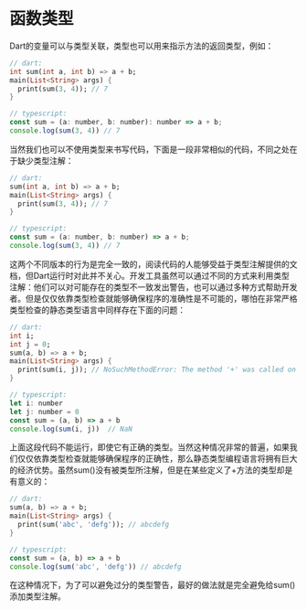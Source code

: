 # 函数类型

Dart的变量可以与类型关联，类型也可以用来指示方法的返回类型，例如：   

```dart
// dart:
int sum(int a, int b) => a + b;
main(List<String> args) {
  print(sum(3, 4)); // 7
}
```

```javascript
// typescript:
const sum = (a: number, b: number): number => a + b;
console.log(sum(3, 4)) // 7
```

当然我们也可以不使用类型来书写代码，下面是一段非常相似的代码，不同之处在于缺少类型注解：   
```dart
// dart:
sum(int a, int b) => a + b;
main(List<String> args) {
  print(sum(3, 4)); // 7
}
```

```javascript
// typescript:
const sum = (a: number, b: number) => a + b;
console.log(sum(3, 4)) // 7
```

这两个不同版本的行为是完全一致的，阅读代码的人能够受益于类型注解提供的文档，但Dart运行时对此并不关心。开发工具虽然可以通过不同的方式来利用类型注解：他们可以对可能存在的类型不一致发出警告，也可以通过多种方式帮助开发者。但是仅仅依靠类型检查就能够确保程序的准确性是不可能的，哪怕在非常严格类型检查的静态类型语言中同样存在下面的问题：   

```dart
// dart:
int i;
int j = 0;
sum(a, b) => a + b;
main(List<String> args) {
  print(sum(i, j)); // NoSuchMethodError: The method '+' was called on null.
}
```

```javascript
// typescript:
let i: number
let j: number = 0
const sum = (a, b) => a + b
console.log(sum(i, j))  // NaN
```

上面这段代码不能运行，即使它有正确的类型。当然这种情况非常的普遍，如果我们仅仅依靠类型检查就能够确保程序的正确性，那么静态类型编程语言将拥有巨大的经济优势。虽然sum()没有被类型所注解，但是在某些定义了+方法的类型却是有意义的：   

```dart
// dart:
sum(a, b) => a + b;
main(List<String> args) {
  print(sum('abc', 'defg')); // abcdefg
}
```

```javascript
// typescript:
const sum = (a, b) => a + b
console.log(sum('abc', 'defg')) // abcdefg
```

在这种情况下，为了可以避免过分的类型警告，最好的做法就是完全避免给sum()添加类型注解。